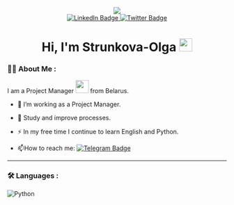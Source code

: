 <div id="header" align="center">
  <img src="https://media.giphy.com/media/v1.Y2lkPTc5MGI3NjExaXZodWRyZXg4aG9vbWplNjIzYWo1dGY4MWdyOGNscnZkaDQ5bHBmMSZlcD12MV9pbnRlcm5hbF9naWZfYnlfaWQmY3Q9Zw/Tjq0NVePKbXUDqFHxC/giphy.gif"/>
</div>
<div id="badges" align="center">
  <a href="https://www.linkedin.com/in/strunkovaolga/">
    <img src="https://img.shields.io/badge/LinkedIn-blue?style=for-the-badge&logo=linkedin&logoColor=white" alt="LinkedIn Badge"/>
  </a>
  <a href="https://t.me/Strunkova_Olga">
    <img src="https://img.shields.io/badge/Telegram-blue?style=for-the-badge&logo=telegram&logoColor=white" alt="Twitter Badge"/>
  </a>
  </div>
  
<div id="badges" align="center">
<img src="https://komarev.com/ghpvc/?username=Strunkova-Olga&style=flat-square&color=blue" alt=""/>


<h1>
  Hi, I'm Strunkova-Olga
  <img src="https://media.giphy.com/media/hvRJCLFzcasrR4ia7z/giphy.gif" width="30px"/>
</h1>
</div>
  
 ### :woman_technologist: About Me :
  
I am a Project Manager <img src="https://media.giphy.com/media/WUlplcMpOCEmTGBtBW/giphy.gif" width="30"> from Belarus.
 
- :telescope: I’m working as a Project Manager.

- :seedling: Study and improve processes.

- :zap: In my free time I continue to learn English and Python.

- :mailbox:How to reach me: [![Telegram Badge](https://img.shields.io/badge/Strunkova_Olga-blue?style=flat&logo=Telegram&logoColor=white)](https://t.me/Strunkova_Olga)

---

### :hammer_and_wrench: Languages :

![Python](https://img.shields.io/badge/Python-F7DF1E?style=for-the-badge&logo=python&logoColor=black)



